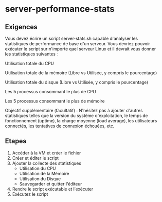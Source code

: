 # server-performance-stats



## Exigences

Vous devez écrire un script server-stats.sh capable d'analyser les statistiques de performance de base d'un serveur. Vous devriez pouvoir exécuter le script sur n'importe quel serveur Linux et il devrait vous donner les statistiques suivantes :

Utilisation totale du CPU

Utilisation totale de la mémoire (Libre vs Utilisée, y compris le pourcentage)

Utilisation totale du disque (Libre vs Utilisée, y compris le pourcentage)

Les 5 processus consommant le plus de CPU

Les 5 processus consommant le plus de mémoire

Objectif supplémentaire (facultatif) : N'hésitez pas à ajouter d'autres statistiques telles que la version du système d'exploitation, le temps de fonctionnement (uptime), la charge moyenne (load average), les utilisateurs connectés, les tentatives de connexion échouées, etc.

## Etapes

1. Accéder à la VM et créer le fichier
2. Créer et éditer le script
3. Ajouter la collecte des statistiques 
    - Utilisation du CPU
    - Utilisation de la Mémoire
    - Utilisation du Disque
    - Sauvegarder et quitter l'éditeur
4.  Rendre le script exécutable et l'exécuter
5.  Exécutez le script

